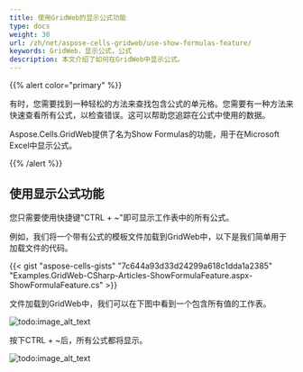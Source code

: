 ```yaml
---
title: 使用GridWeb的显示公式功能
type: docs
weight: 30
url: /zh/net/aspose-cells-gridweb/use-show-formulas-feature/
keywords: GridWeb，显示公式，公式
description: 本文介绍了如何在GridWeb中显示公式。
---
```


{{% alert color="primary" %}} 

有时，您需要找到一种轻松的方法来查找包含公式的单元格。您需要有一种方法来快速查看所有公式，以检查错误。这可以帮助您追踪在公式中使用的数据。

Aspose.Cells.GridWeb提供了名为Show Formulas的功能，用于在Microsoft Excel中显示公式。

{{% /alert %}} 
## **使用显示公式功能**
您只需要使用快捷键"CTRL + ~"即可显示工作表中的所有公式。

例如，我们将一个带有公式的模板文件加载到GridWeb中，以下是我们简单用于加载文件的代码。



{{< gist "aspose-cells-gists" "7c644a93d33d24299a618c1dda1a2385" "Examples.GridWeb-CSharp-Articles-ShowFormulaFeature.aspx-ShowFormulaFeature.cs" >}}



文件加载到GridWeb中，我们可以在下图中看到一个包含所有值的工作表。

![todo:image_alt_text](using-show-formulas-feature-of-gridweb_1.png)

按下CTRL + ~后，所有公式都将显示。

![todo:image_alt_text](using-show-formulas-feature-of-gridweb_2.png)
